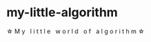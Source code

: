 # my-little-algorithm
☆ M y &nbsp; l i t t l e &nbsp; w o r l d &nbsp; o f &nbsp; a l g o r i t h m ☆

